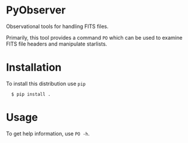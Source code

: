 # PyObserver
Observational tools for handling FITS files.

Primarily, this tool provides a command `PO` which can be used to examine FITS file headers and manipulate starlists.

# Installation

To install this distribution use `pip`
```
  $ pip install .
```

# Usage

To get help information, use `PO -h`.

